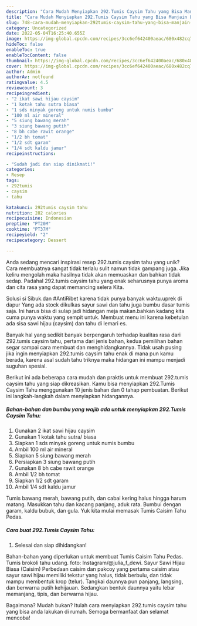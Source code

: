 ```yaml
---
description: "Cara Mudah Menyiapkan 292.Tumis Caysim Tahu yang Bisa Manjain Lidah"
title: "Cara Mudah Menyiapkan 292.Tumis Caysim Tahu yang Bisa Manjain Lidah"
slug: 748-cara-mudah-menyiapkan-292tumis-caysim-tahu-yang-bisa-manjain-lidah
category: Uncategorized
date: 2022-05-04T16:25:40.655Z
image: https://img-global.cpcdn.com/recipes/3cc6ef642400aeac/680x482cq70/292tumis-caysim-tahu-foto-resep-utama.jpg
hideToc: false
enableToc: true
enableTocContent: false
thumbnail: https://img-global.cpcdn.com/recipes/3cc6ef642400aeac/680x482cq70/292tumis-caysim-tahu-foto-resep-utama.jpg
cover: https://img-global.cpcdn.com/recipes/3cc6ef642400aeac/680x482cq70/292tumis-caysim-tahu-foto-resep-utama.jpg
author: Admin
authorAv: notfound
ratingvalue: 4.5
reviewcount: 3
recipeingredient:
- "2 ikat sawi hijau caysim"
- "1 kotak tahu sutra biasa"
- "1 sds minyak goreng untuk numis bumbu"
- "100 ml air mineral"
- "5 siung bawang merah"
- "3 siung bawang putih"
- "8 bh cabe rawit orange"
- "1/2 bh tomat"
- "1/2 sdt garam"
- "1/4 sdt kaldu jamur"
recipeinstructions:

- "Sudah jadi dan siap dinikmati!"
categories:
- Resep
tags:
- 292tumis
- caysim
- tahu

katakunci: 292tumis caysim tahu 
nutrition: 282 calories
recipecuisine: Indonesian
preptime: "PT20M"
cooktime: "PT37M"
recipeyield: "2"
recipecategory: Dessert

---
```





Anda sedang mencari inspirasi resep 292.tumis caysim tahu yang unik? Cara membuatnya sangat tidak terlalu sulit namun tidak gampang juga. Jika keliru mengolah maka hasilnya tidak akan memuaskan dan bahkan tidak sedap. Padahal 292.tumis caysim tahu yang enak seharusnya punya aroma dan cita rasa yang dapat memancing selera Kita.





Solusi si Sibuk.dan #AntiRibet karena tidak punya banyak waktu.uprek di dapur Yang ada stock dikulkas sayur sawi dan tahu juga bumbu dasar tumis saja. Ini harus bisa di sulap jadi hidangan meja makan.bahkan kadang kita cuma punya waktu yang sempit untuk. Membuat menu ini karena kebetulan ada sisa sawi hijau (caysim) dan tahu di lemari es.

Banyak hal yang sedikit banyak berpengaruh terhadap kualitas rasa dari 292.tumis caysim tahu, pertama dari jenis bahan, kedua pemilihan bahan segar sampai cara membuat dan menghidangkannya. Tidak usah pusing jika ingin menyiapkan 292.tumis caysim tahu enak di mana pun kamu berada, karena asal sudah tahu triknya maka hidangan ini mampu menjadi suguhan spesial.






Berikut ini ada beberapa cara mudah dan praktis untuk membuat 292.tumis caysim tahu yang siap dikreasikan. Kamu bisa menyiapkan 292.Tumis Caysim Tahu menggunakan 10 jenis bahan dan 0 tahap pembuatan. Berikut ini langkah-langkah dalam menyiapkan hidangannya.

<!--inarticleads1-->

##### Bahan-bahan dan bumbu yang wajib ada untuk menyiapkan 292.Tumis Caysim Tahu:

1. Gunakan 2 ikat sawi hijau caysim
1. Gunakan 1 kotak tahu sutra/ biasa
1. Siapkan 1 sds minyak goreng untuk numis bumbu
1. Ambil 100 ml air mineral
1. Siapkan 5 siung bawang merah
1. Persiapkan 3 siung bawang putih
1. Gunakan 8 bh cabe rawit orange
1. Ambil 1/2 bh tomat
1. Siapkan 1/2 sdt garam
1. Ambil 1/4 sdt kaldu jamur


Tumis bawang merah, bawang putih, dan cabai kering halus hingga harum matang. Masukkan tahu dan kacang panjang, aduk rata. Bumbui dengan garam, kaldu bubuk, dan gula. Yuk kita mulai memasak Tumis Caisim Tahu Pedas. 

<!--inarticleads2-->

##### Cara buat 292.Tumis Caysim Tahu:


1. Selesai dan siap dihidangkan!

Bahan-bahan yang diperlukan untuk membuat Tumis Caisim Tahu Pedas. Tumis brokoli tahu udang. foto: Instagram/@julia_f_dewi. Sayur Sawi Hijau Biasa (Caisim) Perbedaan caisim dan pakcoy yang pertama caisim atau sayur sawi hijau memiliki tekstur yang halus, tidak berbulu, dan tidak mampu membentuk krop (telur). Tangkai daunnya pun panjang, langsing, dan berwarna putih kehijauan. Sedangkan bentuk daunnya yaitu lebar memanjang, tipis, dan berwarna hijau. 

Bagaimana? Mudah bukan? Itulah cara menyiapkan 292.tumis caysim tahu yang bisa anda lakukan di rumah. Semoga bermanfaat dan selamat mencoba!
